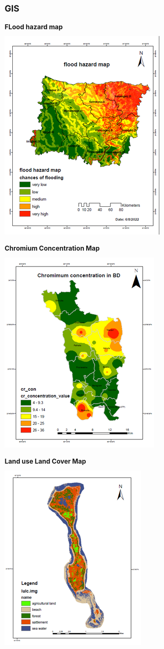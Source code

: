 # GIS

## FLood hazard map
>>
<img src="https://github.com/muksanakhatun/GIS/blob/main/flood.PNG" alt="SS 1"/>


## Chromium Concentration Map
>>

<img src="https://github.com/muksanakhatun/GIS/blob/main/cr%20con.PNG" alt="SS 1"/>


## Land use Land Cover Map
>>
<img src="https://github.com/muksanakhatun/GIS/blob/main/lulc.PNG" alt="SS 1"/>
